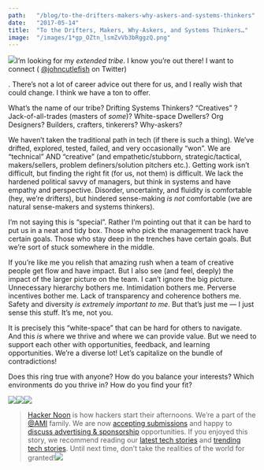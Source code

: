 ```yaml
---
path:	"/blog/to-the-drifters-makers-why-askers-and-systems-thinkers"
date:	"2017-05-14"
title:	"To the Drifters, Makers, Why-Askers, and Systems Thinkers…"
image:	"/images/1*gp_OZtn_lsmZvVb3bRggzQ.png"
---
```


![](/images/1*gp_OZtn_lsmZvVb3bRggzQ.png)I’m looking for my *extended tribe*. I know you’re out there! I want to connect ( [@johncutlefish](https://twitter.com/johncutlefish) on Twitter)

. There’s not a lot of career advice out there for us, and I really wish that could change. I think we have a ton to offer.

What’s the name of our tribe? Drifting Systems Thinkers? “Creatives” ? Jack-of-all-trades (masters of *some*)? White-space Dwellers? Org Designers? Builders, crafters, tinkerers? Why-askers?

We haven’t taken the traditional path in tech (if there is such a thing). We’ve drifted, explored, tested, failed, and very occasionally “won”. We are “technical” AND “creative” (and empathetic/stubborn, strategic/tactical, makers/sellers, problem definers/solution pitchers etc.). Getting work isn’t difficult, but finding the right fit (for us, not them) is difficult. We lack the hardened political savvy of managers, but think in systems and have empathy and perspective. Disorder, uncertainty, and fluidity is comfortable (hey, we’re drifters), but hindered sense-making *is not* comfortable (we are natural sense-makers and systems thinkers).

I’m not saying this is “special”. Rather I’m pointing out that it can be hard to put us in a neat and tidy box. Those who pick the management track have certain goals. Those who stay deep in the trenches have certain goals. But we’re sort of stuck somewhere in the middle.

If you’re like me you relish that amazing rush when a team of creative people get flow and have impact. But I also see (and feel, deeply) the impact of the larger picture on the team. I can’t ignore the big picture. Unnecessary hierarchy bothers me. Intimidation bothers me. Perverse incentives bother me. Lack of transparency and coherence bothers me. Safety and diversity *is extremely important to me*. But that’s just me — I just sense this stuff. It’s me, not you.

It is precisely this “white-space” that can be hard for others to navigate. And this *is* where we thrive and where we can provide value. But we need to support each other with opportunities, feedback, and learning opportunities. We’re a diverse lot! Let’s capitalize on the bundle of contradictions!

Does this ring true with anyone? How do you balance your interests? Which environments do you thrive in? How do you find your fit?

[![](/images/1*0hqOaABQ7XGPT-OYNgiUBg.png)](http://bit.ly/HackernoonFB)[![](/images/1*Vgw1jkA6hgnvwzTsfMlnpg.png)](https://goo.gl/k7XYbx)[![](/images/1*gKBpq1ruUi0FVK2UM_I4tQ.png)](https://goo.gl/4ofytp)
> [Hacker Noon](http://bit.ly/Hackernoon) is how hackers start their afternoons. We’re a part of the [@AMI](http://bit.ly/atAMIatAMI) family. We are now [accepting submissions](http://bit.ly/hackernoonsubmission) and happy to [discuss advertising & sponsorship](mailto:partners@amipublications.com) opportunities.
> If you enjoyed this story, we recommend reading our [latest tech stories](http://bit.ly/hackernoonlatestt) and [trending tech stories](https://hackernoon.com/trending). Until next time, don’t take the realities of the world for granted!![](/images/1*35tCjoPcvq6LbB3I6Wegqw.jpeg)